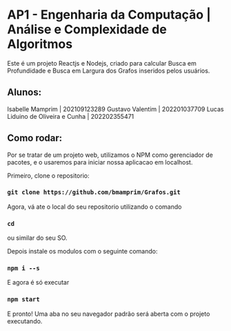 # AP1 - Engenharia da Computação | Análise e Complexidade de Algoritmos

Este é um projeto Reactjs e Nodejs, criado para calcular Busca em Profundidade e Busca em Largura dos Grafos inseridos pelos usuários.

## Alunos:
Isabelle Mamprim | 202109123289
Gustavo Valentim | 202201037709
Lucas Liduino de Oliveira e Cunha | 202202355471

## Como rodar:

Por se tratar de um projeto web, utilizamos o NPM como gerenciador de pacotes, e o usaremos para iniciar nossa aplicacao em localhost.

Primeiro, clone o repositorio:

### `git clone https://github.com/bmamprim/Grafos.git`

Agora, vá ate o local do seu repositorio utilizando o comando 

### `cd`

ou similar do seu SO.

Depois instale os modulos com o seguinte comando:

### `npm i --s`

E agora é só executar

### `npm start`

E pronto! Uma aba no seu navegador padrão será aberta com o projeto executando.
